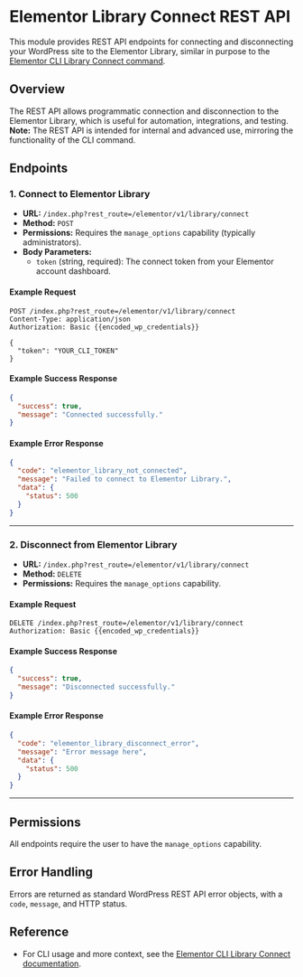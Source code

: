 # Elementor Library Connect REST API

This module provides REST API endpoints for connecting and disconnecting your WordPress site to the Elementor Library, similar in purpose to the [Elementor CLI Library Connect command](https://developers.elementor.com/docs/cli/library-connect/).

## Overview

The REST API allows programmatic connection and disconnection to the Elementor Library, which is useful for automation, integrations, and testing.  
**Note:** The REST API is intended for internal and advanced use, mirroring the functionality of the CLI command.

## Endpoints

### 1. Connect to Elementor Library

- **URL:** `/index.php?rest_route=/elementor/v1/library/connect`
- **Method:** `POST`
- **Permissions:** Requires the `manage_options` capability (typically administrators).
- **Body Parameters:**
  - `token` (string, required): The connect token from your Elementor account dashboard.

#### Example Request

```http
POST /index.php?rest_route=/elementor/v1/library/connect
Content-Type: application/json
Authorization: Basic {{encoded_wp_credentials}}

{
  "token": "YOUR_CLI_TOKEN"
}
```

#### Example Success Response

```json
{
  "success": true,
  "message": "Connected successfully."
}
```

#### Example Error Response

```json
{
  "code": "elementor_library_not_connected",
  "message": "Failed to connect to Elementor Library.",
  "data": {
    "status": 500
  }
}
```

---

### 2. Disconnect from Elementor Library

- **URL:** `/index.php?rest_route=/elementor/v1/library/connect`
- **Method:** `DELETE`
- **Permissions:** Requires the `manage_options` capability.

#### Example Request

```http
DELETE /index.php?rest_route=/elementor/v1/library/connect
Authorization: Basic {{encoded_wp_credentials}}
```

#### Example Success Response

```json
{
  "success": true,
  "message": "Disconnected successfully."
}
```

#### Example Error Response

```json
{
  "code": "elementor_library_disconnect_error",
  "message": "Error message here",
  "data": {
    "status": 500
  }
}
```

---

## Permissions

All endpoints require the user to have the `manage_options` capability.

## Error Handling

Errors are returned as standard WordPress REST API error objects, with a `code`, `message`, and HTTP status.

## Reference

- For CLI usage and more context, see the [Elementor CLI Library Connect documentation](https://developers.elementor.com/docs/cli/library-connect/).

